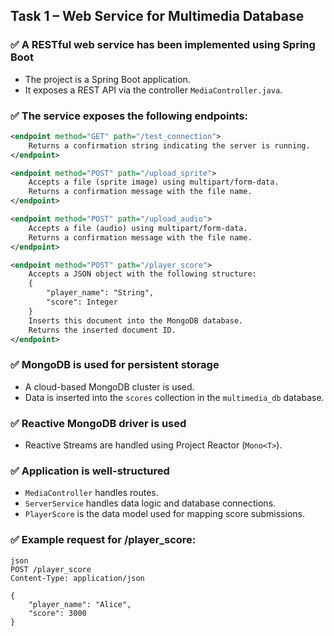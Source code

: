 ## Task 1 – Web Service for Multimedia Database

### ✅ A RESTful web service has been implemented using Spring Boot
- The project is a Spring Boot application.
- It exposes a REST API via the controller `MediaController.java`.

### ✅ The service exposes the following endpoints:

```xml
<endpoint method="GET" path="/test_connection">
    Returns a confirmation string indicating the server is running.
</endpoint>

<endpoint method="POST" path="/upload_sprite">
    Accepts a file (sprite image) using multipart/form-data.
    Returns a confirmation message with the file name.
</endpoint>

<endpoint method="POST" path="/upload_audio">
    Accepts a file (audio) using multipart/form-data.
    Returns a confirmation message with the file name.
</endpoint>

<endpoint method="POST" path="/player_score">
    Accepts a JSON object with the following structure:
    {
        "player_name": "String",
        "score": Integer
    }
    Inserts this document into the MongoDB database.
    Returns the inserted document ID.
</endpoint>
```

### ✅ MongoDB is used for persistent storage
- A cloud-based MongoDB cluster is used.
- Data is inserted into the `scores` collection in the `multimedia_db` database.

### ✅ Reactive MongoDB driver is used
- Reactive Streams are handled using Project Reactor (`Mono<T>`).

### ✅ Application is well-structured
- `MediaController` handles routes.
- `ServerService` handles data logic and database connections.
- `PlayerScore` is the data model used for mapping score submissions.

### ✅ Example request for /player_score:

```
json
POST /player_score
Content-Type: application/json

{
    "player_name": "Alice",
    "score": 3000
}
```
